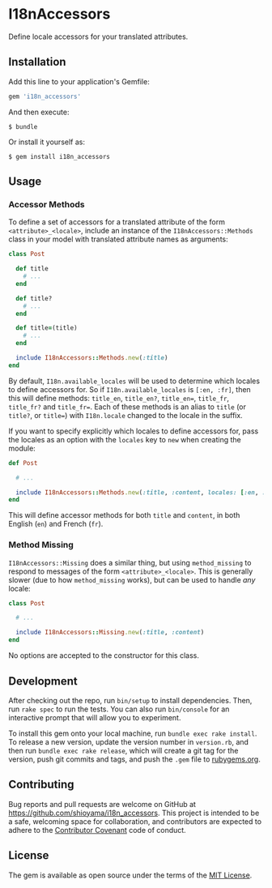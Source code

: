 # I18nAccessors

Define locale accessors for your translated attributes.

## Installation

Add this line to your application's Gemfile:

```ruby
gem 'i18n_accessors'
```

And then execute:

    $ bundle

Or install it yourself as:

    $ gem install i18n_accessors

## Usage

### Accessor Methods

To define a set of accessors for a translated attribute of the form
`<attribute>_<locale>`, include an instance of the `I18nAccessors::Methods`
class in your model with translated attribute names as arguments:

```ruby
class Post

  def title
    # ...
  end

  def title?
    # ...
  end

  def title=(title)
    # ...
  end

  include I18nAccessors::Methods.new(:title)
end
```
By default, `I18n.available_locales` will be used to determine which locales to
define accessors for. So if `I18n.available_locales` is `[:en, :fr]`, then this
will define methods: `title_en`, `title_en?`, `title_en=`, `title_fr`,
`title_fr?` and `title_fr=`. Each of these methods is an alias to `title` (or
`title?`, or `title=`) with `I18n.locale` changed to the locale in the suffix.

If you want to specify explicitly which locales to define accessors for, pass
the locales as an option with the `locales` key to `new` when creating the
module:

```ruby
def Post

  # ...

  include I18nAccessors::Methods.new(:title, :content, locales: [:en, :fr])
end
```

This will define accessor methods for both `title` and `content`, in both
English (`en`) and French (`fr`).

### Method Missing

`I18nAccessors::Missing` does a similar thing, but using `method_missing` to
respond to messages of the form `<attribute>_<locale>`. This is generally
slower (due to how `method_missing` works), but can be used to handle *any* locale:

```ruby
class Post

  # ...

  include I18nAccessors::Missing.new(:title, :content)
end
```

No options are accepted to the constructor for this class.

## Development

After checking out the repo, run `bin/setup` to install dependencies. Then, run `rake spec` to run the tests. You can also run `bin/console` for an interactive prompt that will allow you to experiment.

To install this gem onto your local machine, run `bundle exec rake install`. To release a new version, update the version number in `version.rb`, and then run `bundle exec rake release`, which will create a git tag for the version, push git commits and tags, and push the `.gem` file to [rubygems.org](https://rubygems.org).

## Contributing

Bug reports and pull requests are welcome on GitHub at https://github.com/shioyama/i18n_accessors. This project is intended to be a safe, welcoming space for collaboration, and contributors are expected to adhere to the [Contributor Covenant](http://contributor-covenant.org) code of conduct.


## License

The gem is available as open source under the terms of the [MIT License](http://opensource.org/licenses/MIT).
